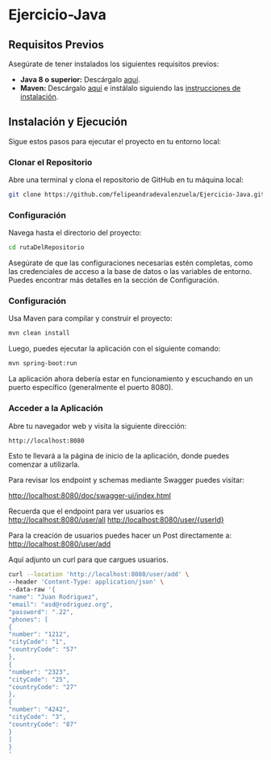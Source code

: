 # Ejercicio-Java
## Requisitos Previos

Asegúrate de tener instalados los siguientes requisitos previos:

- **Java 8 o superior:** Descárgalo [aquí](https://www.oracle.com/java/technologies/javase-downloads.html).
- **Maven:** Descárgalo [aquí](https://maven.apache.org/download.cgi) e instálalo siguiendo las [instrucciones de instalación](https://maven.apache.org/install.html).

## Instalación y Ejecución

Sigue estos pasos para ejecutar el proyecto en tu entorno local:

### Clonar el Repositorio

Abre una terminal y clona el repositorio de GitHub en tu máquina local:

```bash
git clone https://github.com/felipeandradevalenzuela/Ejercicio-Java.git
```

### Configuración

Navega hasta el directorio del proyecto:

```bash
cd rutaDelRepositorio
```

Asegúrate de que las configuraciones necesarias estén completas, como las credenciales de acceso a la base de datos o las variables de entorno. Puedes encontrar más detalles en la sección de Configuración.

### Configuración

Usa Maven para compilar y construir el proyecto:
```bash
mvn clean install
```
Luego, puedes ejecutar la aplicación con el siguiente comando:
```bash
mvn spring-boot:run
```
La aplicación ahora debería estar en funcionamiento y escuchando en un puerto específico (generalmente el puerto 8080).

### Acceder a la Aplicación
Abre tu navegador web y visita la siguiente dirección:

```bash
http://localhost:8080
```
Esto te llevará a la página de inicio de la aplicación, donde puedes comenzar a utilizarla.

Para revisar los endpoint y schemas mediante Swagger puedes visitar:

[http://localhost:8080/doc/swagger-ui/index.html](http://localhost:8080/doc/swagger-ui/index.html)


Recuerda que el endpoint para ver usuarios es
[http://localhost:8080/user/all](http://localhost:8080/user/all)
[http://localhost:8080/user/{userId}](http://localhost:8080/user/{userId})

Para la creación de usuarios puedes hacer un Post directamente a:
[http://localhost:8080/user/add](http://localhost:8080/user/add)

Aquí adjunto un curl para que cargues usuarios.
```bash
curl --location 'http://localhost:8080/user/add' \
--header 'Content-Type: application/json' \
--data-raw '{
"name": "Juan Rodriguez",
"email": "asd@rodriguez.org",
"password": ".22",
"phones": [
{
"number": "1212",
"cityCode": "1",
"countryCode": "57"
},
{
"number": "2323",
"cityCode": "25",
"countryCode": "27"
},
{
"number": "4242",
"cityCode": "3",
"countryCode": "87"
}
]
}
'
```
